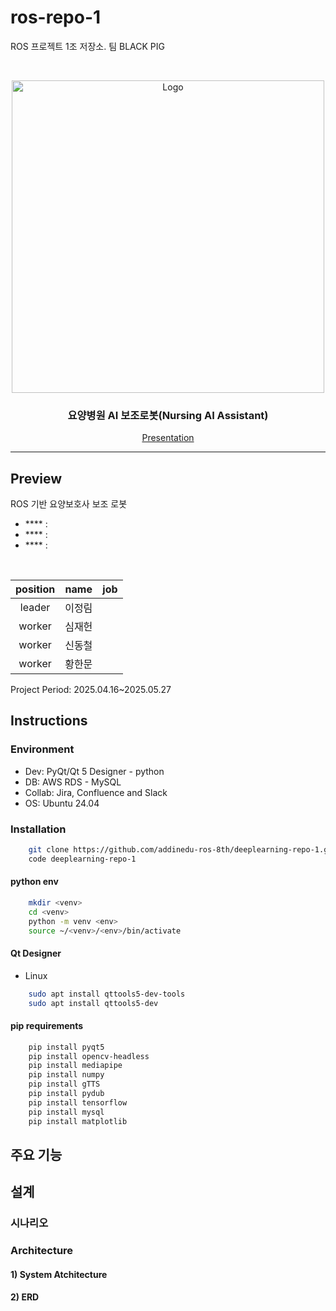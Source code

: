 # ros-repo-1
ROS 프로젝트 1조 저장소. 팀 BLACK PIG
<!-- PROJECT LOGO -->
<br />
<p align="center">
  <a href="https://github.com/addinedu-ros-8th/ros-repo-1">
    <img src="https://github.com/addinedu-ros-8th/ros-repo-1/blob/main/careGiver.gif" alt="Logo" width="500px">
  </a>

  <h3 align="center">요양병원 AI 보조로봇(Nursing AI Assistant)</h3>

  <p align="center">
    <a href="">Presentation</a>
  </p>
</p>

<hr>

<!-- ABOUT THE PROJECT -->
## Preview


ROS 기반 요양보호사 보조 로봇
- **** : 
- **** : 
- **** : 


<br>

| position | name | job |
|:-----:|------|-----|
| leader | 이정림 |  |   
| worker | 심재헌 |   |   
| worker | 신동철 |   |    
| worker | 황한문 |   |    

Project Period: 2025.04.16~2025.05.27

## Instructions
### Environment   
- Dev: PyQt/Qt 5 Designer - python
- DB: AWS RDS - MySQL
- Collab: Jira, Confluence and Slack   
- OS: Ubuntu 24.04
### Installation 
```bash 
    git clone https://github.com/addinedu-ros-8th/deeplearning-repo-1.git
    code deeplearning-repo-1
```
#### python env 
```bash 
    mkdir <venv> 
    cd <venv>
    python -m venv <env>
    source ~/<venv>/<env>/bin/activate
```
#### Qt Designer 
- Linux  
```bash 
    sudo apt install qttools5-dev-tools
    sudo apt install qttools5-dev
```

#### pip requirements
```bash
    pip install pyqt5
    pip install opencv-headless 
    pip install mediapipe
    pip install numpy
    pip install gTTS
    pip install pydub
    pip install tensorflow
    pip install mysql
    pip install matplotlib
```

## 주요 기능 




## 설계
### 시나리오

### Architecture  
#### 1) System Atchitecture
#### 2) ERD 


 

